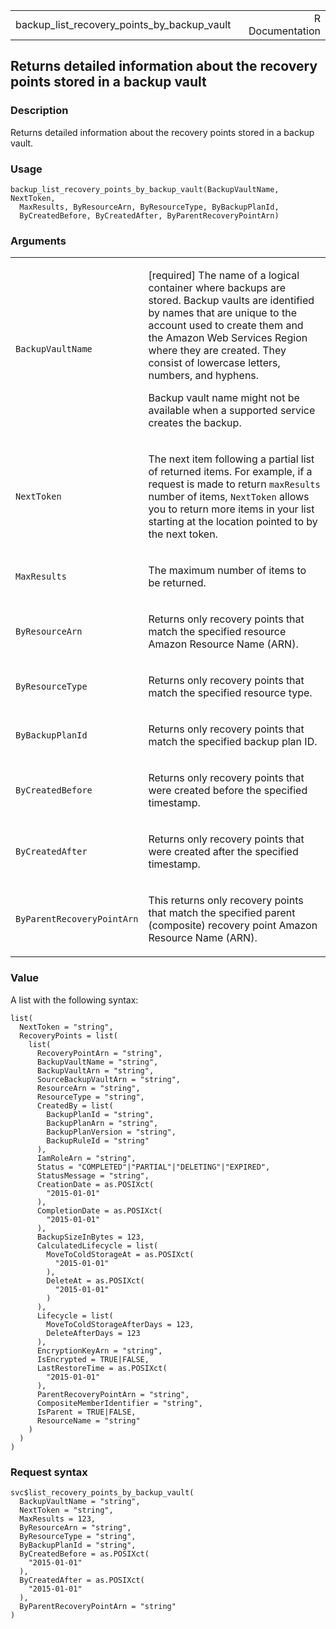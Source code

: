 <table style="width: 100%;">
<tbody>
<tr class="odd">
<td>backup_list_recovery_points_by_backup_vault</td>
<td style="text-align: right;">R Documentation</td>
</tr>
</tbody>
</table>

## Returns detailed information about the recovery points stored in a backup vault

### Description

Returns detailed information about the recovery points stored in a
backup vault.

### Usage

    backup_list_recovery_points_by_backup_vault(BackupVaultName, NextToken,
      MaxResults, ByResourceArn, ByResourceType, ByBackupPlanId,
      ByCreatedBefore, ByCreatedAfter, ByParentRecoveryPointArn)

### Arguments

<table>
<colgroup>
<col style="width: 35%" />
<col style="width: 65%" />
</colgroup>
<tbody>
<tr class="odd">
<td><code
id="backup_list_recovery_points_by_backup_vault_:_BackupVaultName">BackupVaultName</code></td>
<td><p>[required] The name of a logical container where backups are
stored. Backup vaults are identified by names that are unique to the
account used to create them and the Amazon Web Services Region where
they are created. They consist of lowercase letters, numbers, and
hyphens.</p>
<p>Backup vault name might not be available when a supported service
creates the backup.</p></td>
</tr>
<tr class="even">
<td><code
id="backup_list_recovery_points_by_backup_vault_:_NextToken">NextToken</code></td>
<td><p>The next item following a partial list of returned items. For
example, if a request is made to return <code>maxResults</code> number
of items, <code>NextToken</code> allows you to return more items in your
list starting at the location pointed to by the next token.</p></td>
</tr>
<tr class="odd">
<td><code
id="backup_list_recovery_points_by_backup_vault_:_MaxResults">MaxResults</code></td>
<td><p>The maximum number of items to be returned.</p></td>
</tr>
<tr class="even">
<td><code
id="backup_list_recovery_points_by_backup_vault_:_ByResourceArn">ByResourceArn</code></td>
<td><p>Returns only recovery points that match the specified resource
Amazon Resource Name (ARN).</p></td>
</tr>
<tr class="odd">
<td><code
id="backup_list_recovery_points_by_backup_vault_:_ByResourceType">ByResourceType</code></td>
<td><p>Returns only recovery points that match the specified resource
type.</p></td>
</tr>
<tr class="even">
<td><code
id="backup_list_recovery_points_by_backup_vault_:_ByBackupPlanId">ByBackupPlanId</code></td>
<td><p>Returns only recovery points that match the specified backup plan
ID.</p></td>
</tr>
<tr class="odd">
<td><code
id="backup_list_recovery_points_by_backup_vault_:_ByCreatedBefore">ByCreatedBefore</code></td>
<td><p>Returns only recovery points that were created before the
specified timestamp.</p></td>
</tr>
<tr class="even">
<td><code
id="backup_list_recovery_points_by_backup_vault_:_ByCreatedAfter">ByCreatedAfter</code></td>
<td><p>Returns only recovery points that were created after the
specified timestamp.</p></td>
</tr>
<tr class="odd">
<td><code
id="backup_list_recovery_points_by_backup_vault_:_ByParentRecoveryPointArn">ByParentRecoveryPointArn</code></td>
<td><p>This returns only recovery points that match the specified parent
(composite) recovery point Amazon Resource Name (ARN).</p></td>
</tr>
</tbody>
</table>

### Value

A list with the following syntax:

    list(
      NextToken = "string",
      RecoveryPoints = list(
        list(
          RecoveryPointArn = "string",
          BackupVaultName = "string",
          BackupVaultArn = "string",
          SourceBackupVaultArn = "string",
          ResourceArn = "string",
          ResourceType = "string",
          CreatedBy = list(
            BackupPlanId = "string",
            BackupPlanArn = "string",
            BackupPlanVersion = "string",
            BackupRuleId = "string"
          ),
          IamRoleArn = "string",
          Status = "COMPLETED"|"PARTIAL"|"DELETING"|"EXPIRED",
          StatusMessage = "string",
          CreationDate = as.POSIXct(
            "2015-01-01"
          ),
          CompletionDate = as.POSIXct(
            "2015-01-01"
          ),
          BackupSizeInBytes = 123,
          CalculatedLifecycle = list(
            MoveToColdStorageAt = as.POSIXct(
              "2015-01-01"
            ),
            DeleteAt = as.POSIXct(
              "2015-01-01"
            )
          ),
          Lifecycle = list(
            MoveToColdStorageAfterDays = 123,
            DeleteAfterDays = 123
          ),
          EncryptionKeyArn = "string",
          IsEncrypted = TRUE|FALSE,
          LastRestoreTime = as.POSIXct(
            "2015-01-01"
          ),
          ParentRecoveryPointArn = "string",
          CompositeMemberIdentifier = "string",
          IsParent = TRUE|FALSE,
          ResourceName = "string"
        )
      )
    )

### Request syntax

    svc$list_recovery_points_by_backup_vault(
      BackupVaultName = "string",
      NextToken = "string",
      MaxResults = 123,
      ByResourceArn = "string",
      ByResourceType = "string",
      ByBackupPlanId = "string",
      ByCreatedBefore = as.POSIXct(
        "2015-01-01"
      ),
      ByCreatedAfter = as.POSIXct(
        "2015-01-01"
      ),
      ByParentRecoveryPointArn = "string"
    )
